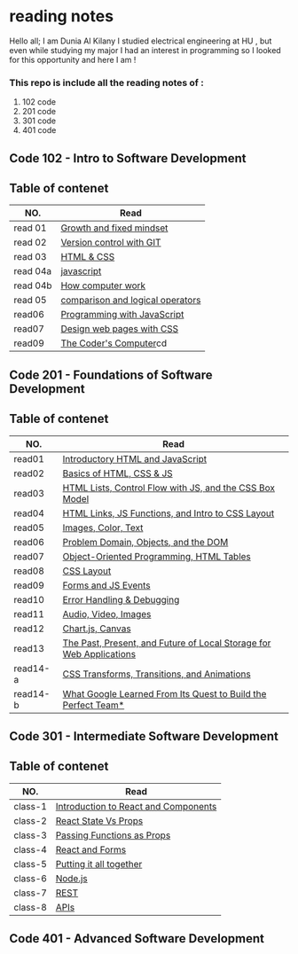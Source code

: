 # **reading notes**

Hello all;
I am Dunia Al Kilany 
I studied electrical engineering at HU , but even while studying my major I had an interest in programming so I looked for this opportunity and here I am !

### **This repo is include all the reading notes of :**
1. 102 code 
2. 201 code 
3. 301 code 
4. 401 code 



## **Code 102 - Intro to Software Development**

## Table of contenet
|NO.|Read|
|---|------|
read 01|[Growth and fixed mindset](https://duniaalkilany.github.io/reading-notes/read01)
read 02 |[Version control with GIT](https://duniaalkilany.github.io/reading-notes/read02)
read 03 |[HTML & CSS](https://duniaalkilany.github.io/reading-notes/read03)
read 04a|[javascript](https://duniaalkilany.github.io/reading-notes/read04a) 
read 04b|[How computer work](https://duniaalkilany.github.io/reading-notes/read04b)
read 05| [comparison and logical operators](https://duniaalkilany.github.io/reading-notes/read05)
read06|[Programming with JavaScript](https://duniaalkilany.github.io/reading-notes/read06)
read07|[Design web pages with CSS](https://duniaalkilany.github.io/reading-notes/read07)
read09|[The Coder's Computer](read09)cd 


## **Code 201 - Foundations of Software Development**

## Table of contenet
|NO.|Read|
|---|------|
read01|[Introductory HTML and JavaScript](https://duniaalkilany.github.io/reading-notes/class-01)
read02 |[Basics of HTML, CSS & JS](https://duniaalkilany.github.io/reading-notes/class-02)
read03 |[HTML Lists, Control Flow with JS, and the CSS Box Model](https://duniaalkilany.github.io/reading-notes/class-03)
read04|[HTML Links, JS Functions, and Intro to CSS Layout](https://ishadeed.com/assets/grid-flex/grid-vs-flexbox-1.png) 
read05|[Images, Color, Text](https://duniaalkilany.github.io/reading-notes/class-05)
read06|[Problem Domain, Objects, and the DOM](https://duniaalkilany.github.io/reading-notes/class-06)
read07|[Object-Oriented Programming, HTML Tables](https://duniaalkilany.github.io/reading-notes/class-07)
read08|[CSS Layout](https://duniaalkilany.github.io/reading-notes/class-08)
read09|[Forms and JS Events](https://duniaalkilany.github.io/reading-notes/class-09)
read10|[Error Handling & Debugging](https://duniaalkilany.github.io/reading-notes/class-10)
read11|[ Audio, Video, Images](https://duniaalkilany.github.io/reading-notes/class-11)
read12|[Chart.js, Canvas](https://duniaalkilany.github.io/reading-notes/class-12)
read13|[The Past, Present, and Future of Local Storage for Web Applications](https://duniaalkilany.github.io/reading-notes/class-13)
read14-a|[ CSS Transforms, Transitions, and Animations](https://duniaalkilany.github.io/reading-notes/class-14a)
read14-b|[What Google Learned From Its Quest to Build the Perfect Team*](https://duniaalkilany.github.io/reading-notes/class-14b)


## **Code 301 - Intermediate Software Development**

## Table of contenet
|NO.|Read|
|---|------|
class-1|[Introduction to React and Components](https://duniaalkilany.github.io/reading-notes/class-1)
class-2|[React State Vs Props](https://duniaalkilany.github.io/reading-notes/class-2)
class-3|[Passing Functions as Props](https://duniaalkilany.github.io/reading-notes/class-3)
class-4|[React and Forms](https://duniaalkilany.github.io/reading-notes/class-4)
class-5|[Putting it all together](https://duniaalkilany.github.io/reading-notes/class-5)
class-6|[Node.js](https://duniaalkilany.github.io/reading-notes/class-6)
class-7|[REST](https://duniaalkilany.github.io/reading-notes/class-7)
class-8|[APIs](https://duniaalkilany.github.io/reading-notes/class-8)
## **Code 401 - Advanced Software Development**






